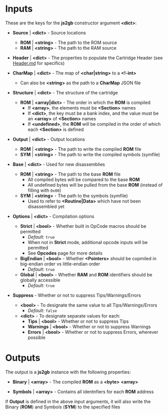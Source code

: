 # Inputs

These are the keys for the **js2gb** constructor argument **&lt;dict&gt;**:

  * **Source** | **&lt;dict&gt;** - Source locations
    * **ROM** | **&lt;string&gt;** - The path to the ROM source
    * **RAM** | **&lt;string&gt;** - The path to the RAM source
  
  * **Header** | **&lt;dict&gt;** - The properties to populate the Cartridge Header (see [Header.md](/docs/Header.md) for specifics)
  
  * **CharMap** | **&lt;dict&gt;** - The map of **&lt;char|string&gt;** to a **&lt;!-int&gt;**
    * Can also be **&lt;string&gt;** as the path to a **CharMap** JSON file
  
  * **Structure** | **&lt;dict&gt;** - The structure of the cartridge
    * **ROM** | **&lt;array|dict&gt;** -  The order in which the **ROM** is compiled
      * If **&lt;array&gt;**, the elements must be **&lt;Section&gt;** names
      * If **&lt;dict&gt;**, the key must be a bank index, and the value must be an **&lt;array&gt;** of **&lt;Section&gt;** names
      * If **&lt;undefined&gt;**, the **ROM** will be compiled in the order of which each **&lt;Section&gt;** is defined
  
  * **Output** | **&lt;dict&gt;** - Output locations
    * **ROM** | **&lt;string&gt;** - The path to write the compiled **ROM** file
    * **SYM** | **&lt;string&gt;** - The path to write the compiled symbols (symfile)
  
  * **Base** | **&lt;dict&gt;** - Used for new disassemblies
    * **ROM** | **&lt;string&gt;** - The path to the base **ROM** file
      * All compiled bytes will be compared to the base **ROM**
      * All undefined bytes will be pulled from the base **ROM** (instead of filling with `0x00`)
    * **SYM** | **&lt;string&gt;** - The path to the symbols (symfile)
      * Used to refer to **&lt;Routine|Data&gt;** which have not been disassembled yet
  
  * **Options** | **&lt;dict&gt;** - Compilation options
    * **Strict** | **&lt;bool&gt;** - Whether built in OpCode macros should be permitted
      * *Default:*  `true`
      * When not in **Strict** mode, additional opcode inputs will be permitted
      * See **Opcodes** page for more details
    * **BigEndian** | **&lt;bool&gt;** - Whether **&lt;Pointers&gt;** should be copmiled in big-endian order vs little-endian order
      * *Default:* `true`
    * **Global** | **&lt;bool&gt;** - Whether **RAM** and **ROM** identifiers should be globally accessible
      * *Default:* `true`
  
  * **Suppress** - Whether or not to suppress Tips/Warnings/Errors
      * **&lt;bool&gt;** - To designate the same value to all Tips/Warnings/Errors
        * *Default:* `false`
      * **&lt;dict&gt;** - To designate separate values for each:
          * **Tips** | **&lt;bool&gt;** - Whether or not to suppress Tips
          * **Warnings** | **&lt;bool&gt;** - Whether or not to suppress Warnings
          * **Errors** | **&lt;bool&gt;** - Whether or not to suppress Errors, wherever possible

# Outputs

The output is a **js2gb** instance with the following properties:
  * **Binary** | **&lt;array&gt;** - The compiled **ROM** as a **&lt;byte&gt;** **&lt;array&gt;**
  
  * **Symbols** | **&lt;array&gt;** - Contains all identnfiers for each **ROM** address

If **Output** is defined in the above input arguments, it will also write the Binary (**ROM**) and Symbols (**SYM**) to the specified files
